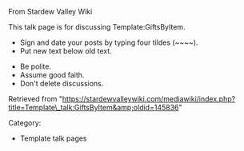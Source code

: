 From Stardew Valley Wiki

This talk page is for discussing Template:GiftsByItem.

- Sign and date your posts by typing four tildes (~~~~).
- Put new text below old text.

<!--THE END-->

- Be polite.
- Assume good faith.
- Don't delete discussions.

Retrieved from "https://stardewvalleywiki.com/mediawiki/index.php?title=Template\_talk:GiftsByItem&amp;oldid=145836"

Category:

- Template talk pages
